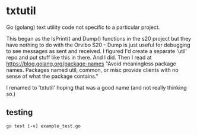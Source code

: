 # txtutil
Go (golang) text utility code not specific to a particular project.

This began as the IsPrint() and Dump() functions in the s20 project
but they have nothing to do with the Orvibo S20 - Dump is just
useful for debugging to see messages as sent and received. I figured
I'd create a separate 'util' repo and put stuff like this in there.
And I did. Then I read at https://blog.golang.org/package-names
"Avoid meaningless package names. Packages named util, common, or
misc provide clients with no sense of what the package contains."

I renamed to 'txtutil' hoping that was a good name (and not really
thinking so.)

## testing
`go test [-v] example_test.go`
